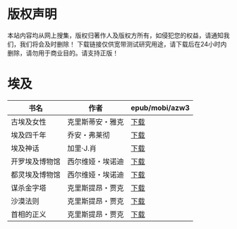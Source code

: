 # 版权声明

本站内容均从网上搜集，版权归著作人及版权方所有，如侵犯您的权益，请通知我们，我们将会及时删除！ 下载链接仅供宽带测试研究用途，请下载后在24小时内删除，请勿用于商业目的。请支持正版！

# 埃及

| 书名 | 作者 | epub/mobi/azw3 |
| --- | --- | --- |
| 古埃及女性 | 克里斯蒂安・雅克 | [下载](https://url89.ctfile.com/f/31084289-1375512898-c00ee5?p=8866) |
| 埃及四千年 | 乔安・弗莱彻 | [下载](https://url89.ctfile.com/f/31084289-1357029427-79b57f?p=8866) |
| 埃及神话 | 加里·J.肖 | [下载](https://url89.ctfile.com/f/31084289-1357025149-2a44c7?p=8866) |
| 开罗埃及博物馆 | 西尔维娅・埃诺迪 | [下载](https://url89.ctfile.com/f/31084289-1357022044-efa9f4?p=8866) |
| 都灵埃及博物馆 | 西尔维娅・埃诺迪  | [下载](https://url89.ctfile.com/f/31084289-1357018774-d1f92e?p=8866) |
| 谋杀金字塔 | 克里斯提昂・贾克 | [下载](https://url89.ctfile.com/f/31084289-1357008451-7b089f?p=8866) |
| 沙漠法则 | 克里斯提昂・贾克 | [下载](https://url89.ctfile.com/f/31084289-1357008442-61c5a4?p=8866) |
| 首相的正义 | 克里斯提昂・贾克 | [下载](https://url89.ctfile.com/f/31084289-1357008430-839940?p=8866) |
